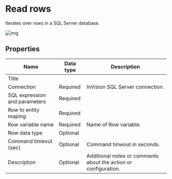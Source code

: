 # Read rows

Iterates over rows in a SQL Server database.



![img](https://profitbasedocs.blob.core.windows.net/flowimages/read-rows.png)

## Properties

| Name         | Data type       | Description                                       |
|--------------|-----------------|---------------------------------------------------|
| Title           |           |                        |
| Connection         | Required   | InVision SQL Server connection. |
| SQL expression and parameters   | Required      |  |
| Row to entity maping | Required  |   |
| Row variable name | Required  | Name of Row variable.  |
| Row data type | Optional  |   |
| Command timeout (sec) | Optional | Command timeout in seconds.|
| Description   | Optional | Additional notes or comments about the action or configuration. |

